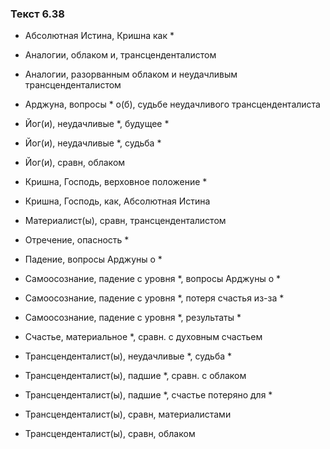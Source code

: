 ### Текст 6.38

- Абсолютная Истина, Кришна как *

- Аналогии, облаком и, трансценденталистом

- Аналогии, разорванным облаком и неудачливым трансценденталистом

- Арджуна, вопросы * о(б), судьбе неудачливого трансценденталиста

- Йог(и), неудачливые *, будущее *

- Йог(и), неудачливые *, судьба *

- Йог(и), сравн, облаком

- Кришна, Господь, верховное положение *

- Кришна, Господь, как, Абсолютная Истина

- Материалист(ы), сравн, трансценденталистом

- Отречение, опасность *

- Падение, вопросы Арджуны о *

- Самоосознание, падение с уровня *, вопросы Арджуны о *

- Самоосознание, падение с уровня *, потеря счастья из-за *

- Самоосознание, падение с уровня *, результаты *

- Счастье, материальное *, сравн. с духовным счастьем

- Трансценденталист(ы), неудачливые *, судьба *

- Трансценденталист(ы), падшие *, сравн. с облаком

- Трансценденталист(ы), падшие *, счастье потеряно для *

- Трансценденталист(ы), сравн, материалистами

- Трансценденталист(ы), сравн, облаком
	
